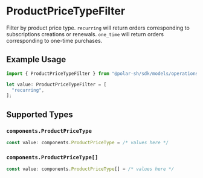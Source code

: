 # ProductPriceTypeFilter

Filter by product price type. `recurring` will return orders corresponding to subscriptions creations or renewals. `one_time` will return orders corresponding to one-time purchases.

## Example Usage

```typescript
import { ProductPriceTypeFilter } from "@polar-sh/sdk/models/operations";

let value: ProductPriceTypeFilter = [
  "recurring",
];
```

## Supported Types

### `components.ProductPriceType`

```typescript
const value: components.ProductPriceType = /* values here */
```

### `components.ProductPriceType[]`

```typescript
const value: components.ProductPriceType[] = /* values here */
```

